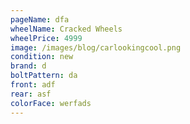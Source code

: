 ```yaml
---
pageName: dfa
wheelName: Cracked Wheels
wheelPrice: 4999
image: /images/blog/carlookingcool.png
condition: new
brand: d
boltPattern: da
front: adf
rear: asf
colorFace: werfads
---
```

